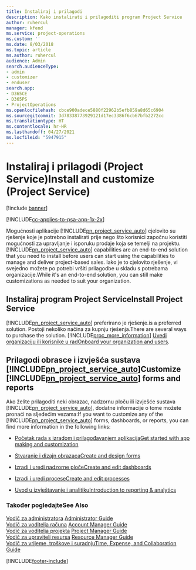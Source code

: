 ```yaml
---
title: Instaliraj i prilagodi
description: Kako instalirati i prilagoditi program Project Service
author: ruhercul
manager: kfend
ms.service: project-operations
ms.custom: ''
ms.date: 8/03/2018
ms.topic: article
ms.author: ruhercul
audience: Admin
search.audienceType:
- admin
- customizer
- enduser
search.app:
- D365CE
- D365PS
- ProjectOperations
ms.openlocfilehash: cbce900adece5880f22962b5efb859a8d65c6904
ms.sourcegitcommit: 3d78338773929121d17ec3386f6cb67bfb2272cc
ms.translationtype: HT
ms.contentlocale: hr-HR
ms.lasthandoff: 04/27/2021
ms.locfileid: "5947915"
---
```

# <a name="install-and-customize-project-service"></a><span data-ttu-id="9ba2e-103">Instaliraj i prilagodi (Project Service)</span><span class="sxs-lookup"><span data-stu-id="9ba2e-103">Install and customize (Project Service)</span></span>

[!include [banner](../includes/psa-now-project-operations.md)]

[!INCLUDE[cc-applies-to-psa-app-1x-2x](../includes/cc-applies-to-psa-app-1x-2x.md)]

<span data-ttu-id="9ba2e-104">Mogućnosti aplikacije [!INCLUDE[pn_project_service_auto](../includes/pn-project-service-auto.md)] cjelovito su rješenje koje je potrebno instalirati prije nego što korisnici započnu koristiti mogućnosti za upravljanje i isporuku prodaje koja se temelji na projektu.</span><span class="sxs-lookup"><span data-stu-id="9ba2e-104">[!INCLUDE[pn_project_service_auto](../includes/pn-project-service-auto.md)] capabilities are an end-to-end solution that you need to install before users can start using the capabilities to manage and deliver project-based sales.</span></span> <span data-ttu-id="9ba2e-105">Iako je to cjelovito rješenje, vi svejedno možete po potrebi vršiti prilagodbe u skladu s potrebama organizacije.</span><span class="sxs-lookup"><span data-stu-id="9ba2e-105">While it's an end-to-end solution, you can still make customizations as needed to suit your organization.</span></span>  
<!-- TODO: I expect to find the information on how to get and install this here. Please find that and add it here. Same for Project Service.--> 
  
## <a name="install-project-service"></a><span data-ttu-id="9ba2e-106">Instaliraj program Project Service</span><span class="sxs-lookup"><span data-stu-id="9ba2e-106">Install Project Service</span></span>  
 [!INCLUDE[pn_project_service_auto](../includes/pn-project-service-auto.md)] <span data-ttu-id="9ba2e-107">preferirano je rješenje.</span><span class="sxs-lookup"><span data-stu-id="9ba2e-107">is a preferred solution.</span></span> <span data-ttu-id="9ba2e-108">Postoji nekoliko načina za kupnju rješenja.</span><span class="sxs-lookup"><span data-stu-id="9ba2e-108">There are several ways to purchase the solution.</span></span> [!INCLUDE[proc_more_information](../includes/proc-more-information.md)] <span data-ttu-id="9ba2e-109">[Uvedi organizaciju ili korisnike u rad](/dynamics365/customerengagement/on-premises/admin/onboard-your-organization-and-users-to-dynamics-365-online)</span><span class="sxs-lookup"><span data-stu-id="9ba2e-109">[Onboard your organization and users](/dynamics365/customerengagement/on-premises/admin/onboard-your-organization-and-users-to-dynamics-365-online).</span></span>  
  
## <a name="customize-pn_project_service_auto-forms-and-reports"></a><span data-ttu-id="9ba2e-110">Prilagodi obrasce i izvješća sustava [!INCLUDE[pn_project_service_auto](../includes/pn-project-service-auto.md)]</span><span class="sxs-lookup"><span data-stu-id="9ba2e-110">Customize [!INCLUDE[pn_project_service_auto](../includes/pn-project-service-auto.md)] forms and reports</span></span>  
 <span data-ttu-id="9ba2e-111">Ako želite prilagoditi neki obrazac, nadzornu ploču ili izvješće sustava [!INCLUDE[pn_project_service_auto](../includes/pn-project-service-auto.md)], dodatne informacije o tome možete pronaći na sljedećim vezama:</span><span class="sxs-lookup"><span data-stu-id="9ba2e-111">If you want to customize any of the [!INCLUDE[pn_project_service_auto](../includes/pn-project-service-auto.md)] forms, dashboards, or reports, you can find more information in the following links:</span></span>  
  
- [<span data-ttu-id="9ba2e-112">Početak rada s izradom i prilagođavanjem aplikacija</span><span class="sxs-lookup"><span data-stu-id="9ba2e-112">Get started with app making and customization</span></span>](/dynamics365/customerengagement/on-premises/customize/getting-started-customization)  
  
- [<span data-ttu-id="9ba2e-113">Stvaranje i dizajn obrazaca</span><span class="sxs-lookup"><span data-stu-id="9ba2e-113">Create and design forms</span></span>](/dynamics365/customerengagement/on-premises/customize/create-design-forms)  
  
- [<span data-ttu-id="9ba2e-114">Izradi i uredi nadzorne ploče</span><span class="sxs-lookup"><span data-stu-id="9ba2e-114">Create and edit dashboards</span></span>](/dynamics365/customerengagement/on-premises/customize/create-edit-dashboards)  
  
- [<span data-ttu-id="9ba2e-115">Izradi i uredi procese</span><span class="sxs-lookup"><span data-stu-id="9ba2e-115">Create and edit processes</span></span>](/dynamics365/customerengagement/on-premises/customize/guide-staff-through-common-tasks-processes)  
  
- [<span data-ttu-id="9ba2e-116">Uvod u izvještavanje i analitiku</span><span class="sxs-lookup"><span data-stu-id="9ba2e-116">Introduction to reporting & analytics</span></span>](/dynamics365/customerengagement/on-premises/analytics/reporting-analytics-with-dynamics-365)  
  
### <a name="see-also"></a><span data-ttu-id="9ba2e-117">Također pogledajte</span><span class="sxs-lookup"><span data-stu-id="9ba2e-117">See Also</span></span>  
 <span data-ttu-id="9ba2e-118">[Vodič za administratora](../psa/admin-guide.md) </span><span class="sxs-lookup"><span data-stu-id="9ba2e-118">[Administrator Guide](../psa/admin-guide.md) </span></span>  
 <span data-ttu-id="9ba2e-119">[Vodič za voditelja računa](../psa/account-manager-guide.md) </span><span class="sxs-lookup"><span data-stu-id="9ba2e-119">[Account Manager Guide](../psa/account-manager-guide.md) </span></span>  
 <span data-ttu-id="9ba2e-120">[Vodič za voditelja projekta](../psa/project-manager-guide.md) </span><span class="sxs-lookup"><span data-stu-id="9ba2e-120">[Project Manager Guide](../psa/project-manager-guide.md) </span></span>  
 <span data-ttu-id="9ba2e-121">[Vodič za upravitelj resursa](../psa/resource-manager-guide.md) </span><span class="sxs-lookup"><span data-stu-id="9ba2e-121">[Resource Manager Guide](../psa/resource-manager-guide.md) </span></span>  
 [<span data-ttu-id="9ba2e-122">Vodič za vrijeme, troškove i suradnju</span><span class="sxs-lookup"><span data-stu-id="9ba2e-122">Time, Expense, and Collaboration Guide</span></span>](../psa/time-expense-collaboration-guide.md)


[!INCLUDE[footer-include](../includes/footer-banner.md)]